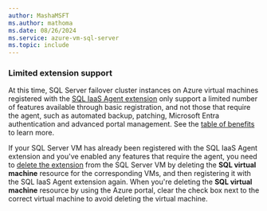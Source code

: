 ```yaml
---
author: MashaMSFT
ms.author: mathoma
ms.date: 08/26/2024
ms.service: azure-vm-sql-server
ms.topic: include
---
```


### Limited extension support

At this time, SQL Server failover cluster instances on Azure virtual machines registered with the [SQL IaaS Agent extension](../virtual-machines/windows/sql-server-iaas-agent-extension-automate-management.md) only support a limited number of features available through basic registration, and not those that require the agent, such as automated backup, patching, Microsoft Entra authentication and advanced portal management. See the [table of benefits](../virtual-machines/windows/sql-server-iaas-agent-extension-automate-management.md#feature-benefits) to learn more. 

If your SQL Server VM has already been registered with the SQL IaaS Agent extension and you've enabled any features that require the agent, you need to [delete the extension](../virtual-machines/windows/sql-agent-extension-manually-register-single-vm.md#delete-the-extension) from the SQL Server VM by deleting the **SQL virtual machine** resource for the corresponding VMs, and then registering it with the SQL IaaS Agent extension again. When you're deleting the **SQL virtual machine** resource by using the Azure portal, clear the check box next to the correct virtual machine to avoid deleting the virtual machine.


